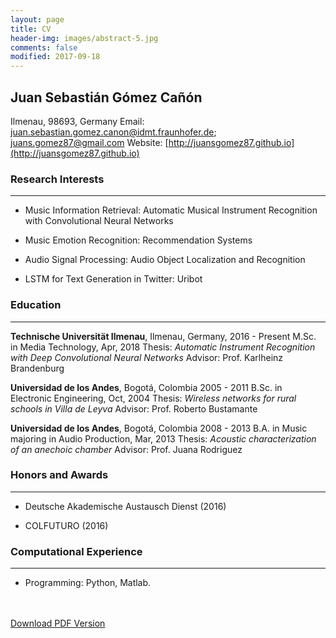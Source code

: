 ```yaml
---
layout: page
title: CV
header-img: images/abstract-5.jpg
comments: false
modified: 2017-09-18
---
```


## Juan Sebastián Gómez Cañón

Ilmenau, 98693, Germany
Email: juan.sebastian.gomez.canon@idmt.fraunhofer.de; juans.gomez87@gmail.com
Website: [http://juansgomez87.github.io](http://juansgomez87.github.io)


### Research Interests
-----

- Music Information Retrieval: Automatic Musical Instrument Recognition with Convolutional Neural Networks

- Music Emotion Recognition: Recommendation Systems

- Audio Signal Processing: Audio Object Localization and Recognition

- LSTM for Text Generation in Twitter: Uribot

### Education
-----

**Technische Universität Ilmenau**, Ilmenau, Germany, 2016 - Present
M.Sc. in Media Technology, Apr, 2018
Thesis: *Automatic Instrument Recognition with Deep Convolutional Neural Networks*
Advisor: Prof. Karlheinz Brandenburg

**Universidad de los Andes**, Bogotá, Colombia 2005 - 2011
B.Sc. in Electronic Engineering, Oct, 2004
Thesis: *Wireless networks for rural schools in Villa de Leyva*
Advisor: Prof. Roberto Bustamante

**Universidad de los Andes**, Bogotá, Colombia 2008 - 2013
B.A. in Music majoring in Audio Production, Mar, 2013
Thesis: *Acoustic characterization of an anechoic chamber*
Advisor: Prof. Juana Rodriguez

### Honors and Awards
-----

- Deutsche Akademische Austausch Dienst (2016)

- COLFUTURO (2016)

### Computational Experience
-----

- Programming: Python, Matlab.

<div markdown="0">
    <br><br>
    <a href="{{ site.url }}/downloads/CV.pdf" class="btn btn-success">Download PDF Version</a>
</div>


